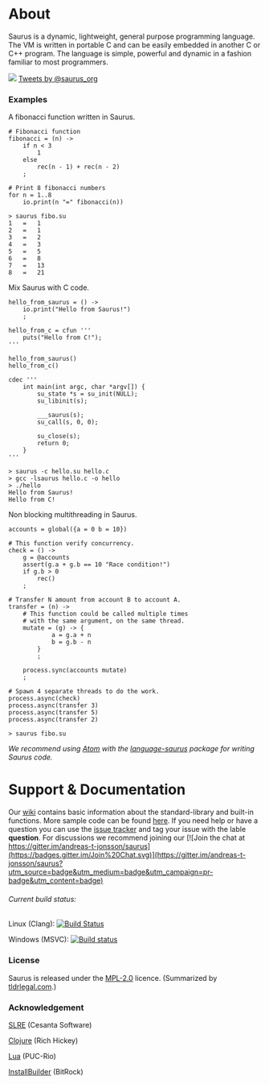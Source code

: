 # About

Saurus is a dynamic, lightweight, general purpose programming language. The VM is written in portable C and can be easily embedded in another C or C++ program. The language is simple, powerful and dynamic in a fashion familiar to most programmers.

![](https://raw.githubusercontent.com/andreas-t-jonsson/saurus/master/doc/saurus_logo_64.png) [Tweets by @saurus_org](https://twitter.com/saurus_org)

### Examples

A fibonacci function written in Saurus.

```saurus
# Fibonacci function
fibonacci = (n) ->
    if n < 3
        1
    else
        rec(n - 1) + rec(n - 2)
    ;

# Print 8 fibonacci numbers
for n = 1..8
    io.print(n "=" fibonacci(n))
```

```
> saurus fibo.su
1	=	1
2	=	1
3	=	2
4	=	3
5	=	5
6	=	8
7	=	13
8	=	21
```

Mix Saurus with C code.

```saurus
hello_from_saurus = () ->
    io.print("Hello from Saurus!")
    ;

hello_from_c = cfun '''
    puts("Hello from C!");
'''

hello_from_saurus()
hello_from_c()

cdec '''
    int main(int argc, char *argv[]) {
        su_state *s = su_init(NULL);
        su_libinit(s);

        ___saurus(s);
        su_call(s, 0, 0);

        su_close(s);
        return 0;
    }
'''
```

```
> saurus -c hello.su hello.c
> gcc -lsaurus hello.c -o hello
> ./hello
Hello from Saurus!
Hello from C!
```

Non blocking multithreading in Saurus.

```saurus
accounts = global({a = 0 b = 10})

# This function verify concurrency.
check = () ->
    g = @accounts
    assert(g.a + g.b == 10 "Race condition!")
    if g.b > 0
        rec()
    ;

# Transfer N amount from account B to account A.
transfer = (n) ->
    # This function could be called multiple times
    # with the same argument, on the same thread.
    mutate = (g) -> {
            a = g.a + n
            b = g.b - n
        }
        ;

    process.sync(accounts mutate)
    ;

# Spawn 4 separate threads to do the work.
process.async(check)
process.async(transfer 3)
process.async(transfer 5)
process.async(transfer 2)
```

```
> saurus fibo.su
```

*We recommend using [Atom](https://atom.io/) with the [language-saurus](https://atom.io/packages/language-saurus) package for writing Saurus code.*

# Support & Documentation
Our [wiki](https://github.com/andreas-t-jonsson/saurus/wiki) contains basic information about the standard-library and built-in functions. More sample code can be found [here](https://github.com/andreas-t-jonsson/saurus-samples). If you need help or have a question you can use the [issue tracker](https://github.com/andreas-t-jonsson/saurus/issues) and tag your issue with the lable **question**. For discussions we recommend joining our [![Join the chat at https://gitter.im/andreas-t-jonsson/saurus](https://badges.gitter.im/Join%20Chat.svg)](https://gitter.im/andreas-t-jonsson/saurus?utm_source=badge&utm_medium=badge&utm_campaign=pr-badge&utm_content=badge)

###### Current build status:

Linux (Clang): [![Build Status](https://travis-ci.org/andreas-t-jonsson/saurus.svg?branch=master)](https://travis-ci.org/andreas-t-jonsson/saurus)

Windows (MSVC): [![Build status](https://ci.appveyor.com/api/projects/status/k4gb3qymp0jl7j6f/branch/master?svg=true)](https://ci.appveyor.com/project/andreas-t-jonsson/saurus/branch/master)

### License

Saurus is released under the [MPL-2.0](http://mozilla.org/MPL/2.0/) licence. (Summarized by [tldrlegal.com](https://tldrlegal.com/license/mozilla-public-license-2.0-%28mpl-2%29).)

### Acknowledgement

[SLRE](https://github.com/cesanta/slre) (Cesanta Software)

[Clojure](http://clojure.org/) (Rich Hickey)

[Lua](http://www.lua.org/) (PUC-Rio)

[InstallBuilder](http://installbuilder.bitrock.com/) (BitRock)
